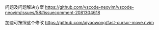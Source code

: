 
问题及问题解决方案 https://github.com/vscode-neovim/vscode-neovim/issues/58#issuecomment-2081304618

加速可按照这个修改 https://github.com/xiyaowong/fast-cursor-move.nvim
